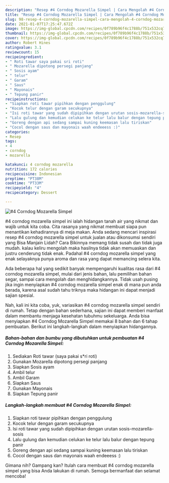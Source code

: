 ```yaml
---
description: "Resep #4 Corndog Mozarella Simpel | Cara Mengolah #4 Corndog Mozarella Simpel Yang Mudah Dan Praktis"
title: "Resep #4 Corndog Mozarella Simpel | Cara Mengolah #4 Corndog Mozarella Simpel Yang Mudah Dan Praktis"
slug: 98-resep-4-corndog-mozarella-simpel-cara-mengolah-4-corndog-mozarella-simpel-yang-mudah-dan-praktis
date: 2021-01-07T17:25:47.672Z
image: https://img-global.cpcdn.com/recipes/0f789b96f4c1788b/751x532cq70/4-corndog-mozarella-simpel-foto-resep-utama.jpg
thumbnail: https://img-global.cpcdn.com/recipes/0f789b96f4c1788b/751x532cq70/4-corndog-mozarella-simpel-foto-resep-utama.jpg
cover: https://img-global.cpcdn.com/recipes/0f789b96f4c1788b/751x532cq70/4-corndog-mozarella-simpel-foto-resep-utama.jpg
author: Robert Hines
ratingvalue: 3.1
reviewcount: 15
recipeingredient:
- " Roti tawar saya pakai sri roti"
- " Mozarella dipotong persegi panjang"
- " Sosis ayam"
- " telur"
- " Garam"
- " Saus"
- " Mayonais"
- " Tepung panir"
recipeinstructions:
- "Siapkan roti tawar pipihkan dengan penggulung"
- "Kocok telur dengan garam secukupnya"
- "Isi roti tawar yang sudah dipipihkan dengan urutan sosis-mozarella-sosis"
- "Lalu gulung dan kemudian celukan ke telur lalu balur dengan tepung panir"
- "Goreng dengan api sedang sampai kuning keemasan lalu tiriskan"
- "Cocol dengan saus dan mayonais waah endeeess :)"
categories:
- Resep
tags:
- 4
- corndog
- mozarella

katakunci: 4 corndog mozarella 
nutrition: 172 calories
recipecuisine: Indonesian
preptime: "PT38M"
cooktime: "PT33M"
recipeyield: "4"
recipecategory: Dessert

---
```



![#4 Corndog Mozarella Simpel](https://img-global.cpcdn.com/recipes/0f789b96f4c1788b/751x532cq70/4-corndog-mozarella-simpel-foto-resep-utama.jpg)


#4 corndog mozarella simpel ini ialah hidangan tanah air yang nikmat dan wajib untuk kita coba. Cita rasanya yang nikmat membuat siapa pun menantikan kehadirannya di meja makan.
Anda sedang mencari inspirasi resep #4 corndog mozarella simpel untuk jualan atau dikonsumsi sendiri yang Bisa Manjain Lidah? Cara Bikinnya memang tidak susah dan tidak juga mudah. kalau keliru mengolah maka hasilnya tidak akan memuaskan dan justru cenderung tidak enak. Padahal #4 corndog mozarella simpel yang enak selayaknya punya aroma dan rasa yang dapat memancing selera kita.

Ada beberapa hal yang sedikit banyak mempengaruhi kualitas rasa dari #4 corndog mozarella simpel, mulai dari jenis bahan, lalu pemilihan bahan segar, sampai cara mengolah dan menghidangkannya. Tidak usah pusing jika ingin menyiapkan #4 corndog mozarella simpel enak di mana pun anda berada, karena asal sudah tahu triknya maka hidangan ini dapat menjadi sajian spesial.




Nah, kali ini kita coba, yuk, variasikan #4 corndog mozarella simpel sendiri di rumah. Tetap dengan bahan sederhana, sajian ini dapat memberi manfaat dalam membantu menjaga kesehatan tubuhmu sekeluarga. Anda bisa menyiapkan #4 Corndog Mozarella Simpel memakai 8 bahan dan 6 tahap pembuatan. Berikut ini langkah-langkah dalam menyiapkan hidangannya.

<!--inarticleads1-->

##### Bahan-bahan dan bumbu yang dibutuhkan untuk pembuatan #4 Corndog Mozarella Simpel:

1. Sediakan  Roti tawar (saya pakai s*ri roti)
1. Gunakan  Mozarella dipotong persegi panjang
1. Siapkan  Sosis ayam
1. Ambil  telur
1. Ambil  Garam
1. Siapkan  Saus
1. Gunakan  Mayonais
1. Siapkan  Tepung panir




<!--inarticleads2-->

##### Langkah-langkah membuat #4 Corndog Mozarella Simpel:

1. Siapkan roti tawar pipihkan dengan penggulung
1. Kocok telur dengan garam secukupnya
1. Isi roti tawar yang sudah dipipihkan dengan urutan sosis-mozarella-sosis
1. Lalu gulung dan kemudian celukan ke telur lalu balur dengan tepung panir
1. Goreng dengan api sedang sampai kuning keemasan lalu tiriskan
1. Cocol dengan saus dan mayonais waah endeeess :)




Gimana nih? Gampang kan? Itulah cara membuat #4 corndog mozarella simpel yang bisa Anda lakukan di rumah. Semoga bermanfaat dan selamat mencoba!
